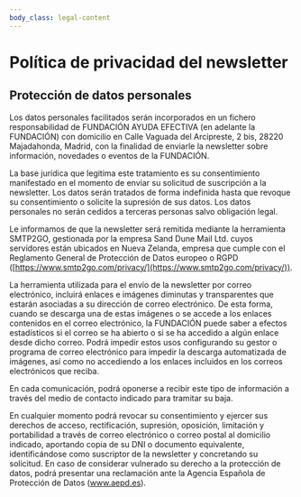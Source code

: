 ```yaml
---
body_class: legal-content
---
```


# Política de privacidad del newsletter 

## Protección de datos personales

Los datos personales facilitados serán incorporados en un fichero responsabilidad de FUNDACIÓN AYUDA EFECTIVA (en adelante la FUNDACIÓN) con domicilio en Calle Vaguada del Arcipreste, 2 bis, 28220 Majadahonda, Madrid, con la finalidad de enviarle la newsletter sobre información, novedades o eventos de la FUNDACIÓN.

La base jurídica que legitima este tratamiento es su consentimiento manifestado en el momento de enviar su solicitud de suscripción a la newsletter. Los datos serán tratados de forma indefinida hasta que revoque su consentimiento o solicite la supresión de sus datos. Los datos personales no serán cedidos a terceras personas salvo obligación legal.

Le informamos de que la newsletter será remitida mediante la herramienta SMTP2GO, gestionada por la empresa Sand Dune Mail Ltd. cuyos servidores están ubicados en Nueva Zelanda, empresa que cumple con el Reglamento General de Protección de Datos europeo o RGPD ([https://www.smtp2go.com/privacy/](https://www.smtp2go.com/privacy/)).

La herramienta utilizada para el envío de la newsletter por correo electrónico, incluirá enlaces e imágenes diminutas y transparentes que estarán asociadas a su dirección de correo electrónico. De esta forma, cuando se descarga una de estas imágenes o se accede a los enlaces contenidos en el correo electrónico, la FUNDACIÓN puede saber a efectos estadísticos si el correo se ha abierto o si se ha accedido a algún enlace desde dicho correo. Podrá impedir estos usos configurando su gestor o programa de correo electrónico para impedir la descarga automatizada de imágenes, así como no accediendo a los enlaces incluidos en los correos electrónicos que reciba.

En cada comunicación, podrá oponerse a recibir este tipo de información a través del medio de contacto indicado para tramitar su baja.

En cualquier momento podrá revocar su consentimiento y ejercer sus derechos de acceso, rectificación, supresión, oposición, limitación y portabilidad a través de correo electrónico o correo postal al domicilio indicado, aportando copia de su DNI o documento equivalente, identificándose como suscriptor de la newsletter y concretando su solicitud. En caso de considerar vulnerado su derecho a la protección de datos, podrá presentar una reclamación ante la Agencia Española de Protección de Datos (www.aepd.es).
